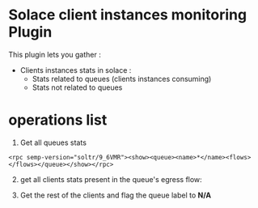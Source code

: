 # Solace client instances monitoring Plugin

This plugin lets you gather :

-   Clients instances stats in solace :
     - Stats related to queues (clients instances consuming)
     - Stats not related to queues

# operations list
1. Get all queues stats
```
<rpc semp-version="soltr/9_6VMR"><show><queue><name>*</name><flows></flows></queue></show></rpc>
```

2. get all clients stats present in the queue's egress flow:

3. Get the rest of the clients and flag the queue label to **N/A**
